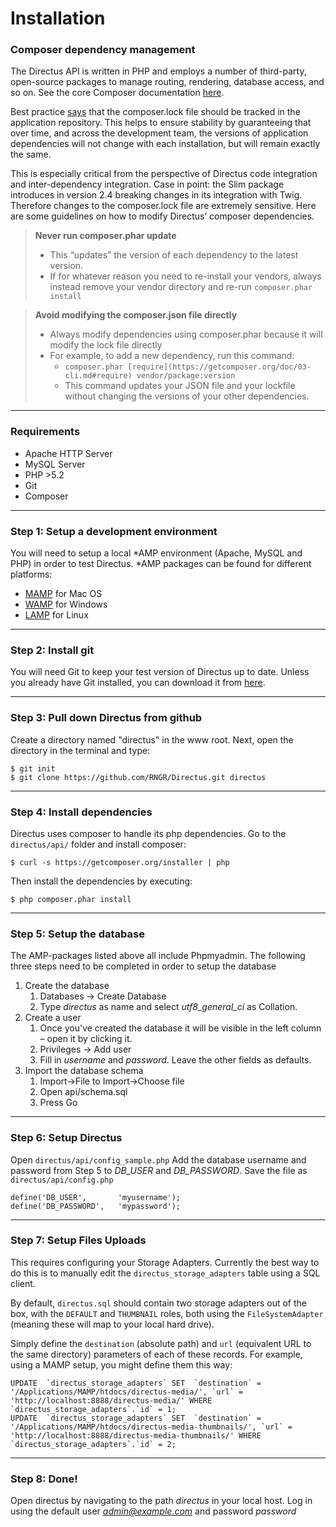 # Installation

### Composer dependency management

The Directus API is written in PHP and employs a number of third-party, open-source packages to manage routing, rendering, database access, and so on. See the core Composer documentation [here](https://www.google.com/url?q=https%3A%2F%2Fgetcomposer.org%2F&sa=D&sntz=1&usg=AFQjCNEhxf8df2A4nLZIZrCVBRdpgDtF9Q).

Best practice [says](https://www.google.com/url?q=https%3A%2F%2Fgetcomposer.org%2Fdoc%2F01-basic-usage.md%23composer-lock-the-lock-file&sa=D&sntz=1&usg=AFQjCNFiTope9TfHBzLrje3eM8CW_efAAg) that the composer.lock file should be tracked in the application repository. This helps to ensure stability by guaranteeing that over time, and across the development team, the versions of application dependencies will not change with each installation, but will remain exactly the same.

This is especially critical from the perspective of Directus code integration and inter-dependency integration. Case in point: the Slim package introduces in version 2.4 breaking changes in its integration with Twig. Therefore changes to the composer.lock file are extremely sensitive. Here are some guidelines on how to modify Directus’ composer dependencies.

> **Never run composer.phar update**
> * This “updates” the version of each dependency to the latest version.
> * If for whatever reason you need to re-install your vendors, always instead remove your vendor directory and re-run `composer.phar install`

> **Avoid modifying the composer.json file directly**
> * Always modify dependencies using composer.phar because it will modify the lock file directly
> * For example, to add a new dependency, run this command:
>   * `composer.phar [require](https://getcomposer.org/doc/03-cli.md#require) vendor/package:version`
>   * This command updates your JSON file and your lockfile without changing the versions of your other dependencies.

----------

### Requirements

* Apache HTTP Server
* MySQL Server
* PHP >5.2
* Git
* Composer

----------

### Step 1: Setup a development environment
You will need to setup a local *AMP environment (Apache, MySQL and PHP) in order to test Directus. *AMP packages can be found for different platforms:

* [MAMP](http://www.mamp.info/en/index.html) for Mac OS
* [WAMP](http://www.wampserver.com/en/) for Windows
* [LAMP](https://help.ubuntu.com/community/ApacheMySQLPHP) for Linux

----------

### Step 2: Install git
You will need Git to keep your test version of Directus up to date. Unless you already have Git installed, you can download it from [here](http://git-scm.com/).

----------

### Step 3: Pull down Directus from github
Create a directory named "directus" in the www root. Next, open the directory in the terminal and type:

```
$ git init
$ git clone https://github.com/RNGR/Directus.git directus
```

----------

### Step 4: Install dependencies
Directus uses composer to handle its php dependencies. Go to the `directus/api/` folder and install composer:

```
$ curl -s https://getcomposer.org/installer | php
```
Then install the dependencies by executing:

```
$ php composer.phar install
```

----------

### Step 5: Setup the database
The AMP-packages listed above all include Phpmyadmin. The following three steps need to be completed in order to setup the database

1. Create the database
   1. Databases -> Create Database
   2. Type *directus* as name and select *utf8_general_ci* as Collation.
2. Create a user
   1. Once you've created the database it will be visible in the left column – open it by clicking it.
   2. Privileges -> Add user
   3. Fill in *username* and *password*. Leave the other fields as defaults.
3. Import the database schema
   1. Import->File to Import->Choose file
   2. Open api/schema.sql
   3. Press Go

----------

### Step 6: Setup Directus
Open `directus/api/config_sample.php` Add the database username and password from Step 5 to *DB_USER* and *DB_PASSWORD*. Save the file as ```directus/api/config.php```

```
define('DB_USER', 		'myusername');
define('DB_PASSWORD',	'mypassword');
```

----------

### Step 7: Setup Files Uploads
This requires configuring your Storage Adapters. Currently the best way to do this is to manually edit the `directus_storage_adapters` table using a SQL client.

By default, `directus.sql` should contain two storage adapters out of the box, with the `DEFAULT` and `THUMBNAIL` roles, both using the `FileSystemAdapter` (meaning these will map to your local hard drive).

Simply define the `destination` (absolute path) and `url` (equivalent URL to the same directory) parameters of each of these records. For example, using a MAMP setup, you might define them this way:

```
UPDATE  `directus_storage_adapters` SET  `destination` =  '/Applications/MAMP/htdocs/directus-media/', `url` = 'http://localhost:8888/directus-media/' WHERE  `directus_storage_adapters`.`id` = 1;
UPDATE  `directus_storage_adapters` SET  `destination` =  '/Applications/MAMP/htdocs/directus-media-thumbnails/', `url` = 'http://localhost:8888/directus-media-thumbnails/' WHERE  `directus_storage_adapters`.`id` = 2;
```

----------

### Step 8: Done!
Open directus by navigating to the path *directus* in your local host. Log in using the default user *admin@example.com* and password *password*
